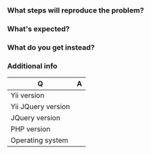 ### What steps will reproduce the problem?

### What's expected?

### What do you get instead?

### Additional info

| Q                  | A
| ------------------ | ---
| Yii version        |
| Yii JQuery version |
| JQuery version     |
| PHP version        |
| Operating system   |
